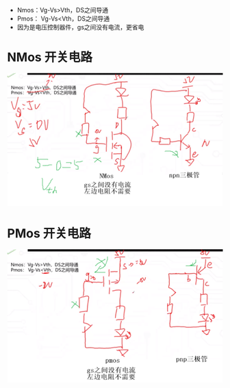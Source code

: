 - Nmos：Vg-Vs>Vth，DS之间导通
- Pmos： Vg-Vs<Vth，DS之间导通
- 因为是电压控制器件，gs之间没有电流，更省电

# NMos 开关电路
![](../photo/Pasted%20image%2020250805164526.png)
# PMos 开关电路
![](../photo/Pasted%20image%2020250805164828.png)
